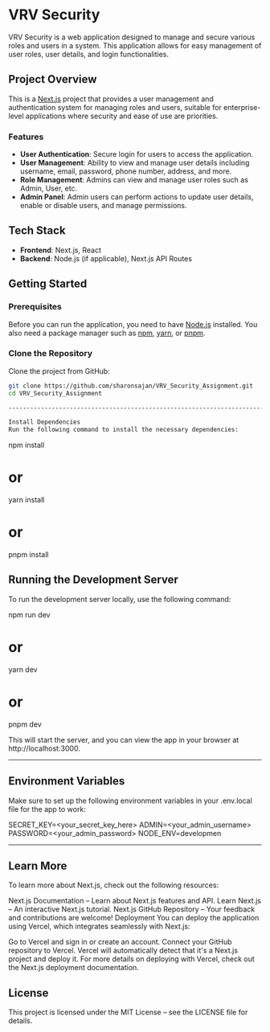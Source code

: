 # VRV Security

VRV Security is a web application designed to manage and secure various roles and users in a system. This application allows for easy management of user roles, user details, and login functionalities.

## Project Overview

This is a [Next.js](https://nextjs.org) project that provides a user management and authentication system for managing roles and users, suitable for enterprise-level applications where security and ease of use are priorities.

### Features

- **User Authentication**: Secure login for users to access the application.
- **User Management**: Ability to view and manage user details including username, email, password, phone number, address, and more.
- **Role Management**: Admins can view and manage user roles such as Admin, User, etc.
- **Admin Panel**: Admin users can perform actions to update user details, enable or disable users, and manage permissions.

## Tech Stack

- **Frontend**: Next.js, React
- **Backend**: Node.js (if applicable), Next.js API Routes

## Getting Started

### Prerequisites

Before you can run the application, you need to have [Node.js](https://nodejs.org/) installed. You also need a package manager such as [npm](https://www.npmjs.com/), [yarn](https://yarnpkg.com/), or [pnpm](https://pnpm.io/).

### Clone the Repository

Clone the project from GitHub:

```bash
git clone https://github.com/sharonsajan/VRV_Security_Assignment.git
cd VRV_Security_Assignment

------------------------------------------------------------------------------------------------------

Install Dependencies
Run the following command to install the necessary dependencies:

```

npm install

# or

yarn install

# or

pnpm install

## Running the Development Server

To run the development server locally, use the following command:

npm run dev

# or

yarn dev

# or

pnpm dev

This will start the server, and you can view the app in your browser at http://localhost:3000.

---

## Environment Variables

Make sure to set up the following environment variables in your .env.local file for the app to work:

SECRET_KEY=<your_secret_key_here>
ADMIN=<your_admin_username>
PASSWORD=<your_admin_password>
NODE_ENV=developmen

---

## Learn More

To learn more about Next.js, check out the following resources:

Next.js Documentation – Learn about Next.js features and API.
Learn Next.js – An interactive Next.js tutorial.
Next.js GitHub Repository – Your feedback and contributions are welcome!
Deployment
You can deploy the application using Vercel, which integrates seamlessly with Next.js:

Go to Vercel and sign in or create an account.
Connect your GitHub repository to Vercel.
Vercel will automatically detect that it's a Next.js project and deploy it.
For more details on deploying with Vercel, check out the Next.js deployment documentation.

## License

This project is licensed under the MIT License – see the LICENSE file for details.
